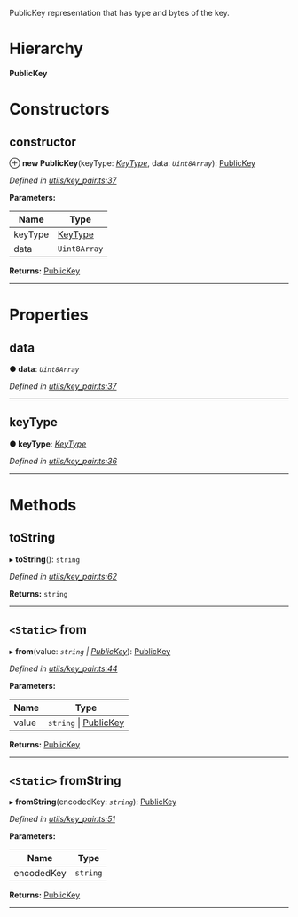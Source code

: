

PublicKey representation that has type and bytes of the key.

# Hierarchy

**PublicKey**

# Constructors

<a id="constructor"></a>

##  constructor

⊕ **new PublicKey**(keyType: *[KeyType](../enums/_utils_key_pair_.keytype.md)*, data: *`Uint8Array`*): [PublicKey](_utils_key_pair_.publickey.md)

*Defined in [utils/key_pair.ts:37](https://github.com/nearprotocol/nearlib/blob/b1a6029/src.ts/utils/key_pair.ts#L37)*

**Parameters:**

| Name | Type |
| ------ | ------ |
| keyType | [KeyType](../enums/_utils_key_pair_.keytype.md) |
| data | `Uint8Array` |

**Returns:** [PublicKey](_utils_key_pair_.publickey.md)

___

# Properties

<a id="data"></a>

##  data

**● data**: *`Uint8Array`*

*Defined in [utils/key_pair.ts:37](https://github.com/nearprotocol/nearlib/blob/b1a6029/src.ts/utils/key_pair.ts#L37)*

___
<a id="keytype"></a>

##  keyType

**● keyType**: *[KeyType](../enums/_utils_key_pair_.keytype.md)*

*Defined in [utils/key_pair.ts:36](https://github.com/nearprotocol/nearlib/blob/b1a6029/src.ts/utils/key_pair.ts#L36)*

___

# Methods

<a id="tostring"></a>

##  toString

▸ **toString**(): `string`

*Defined in [utils/key_pair.ts:62](https://github.com/nearprotocol/nearlib/blob/b1a6029/src.ts/utils/key_pair.ts#L62)*

**Returns:** `string`

___
<a id="from"></a>

## `<Static>` from

▸ **from**(value: *`string` \| [PublicKey](_utils_key_pair_.publickey.md)*): [PublicKey](_utils_key_pair_.publickey.md)

*Defined in [utils/key_pair.ts:44](https://github.com/nearprotocol/nearlib/blob/b1a6029/src.ts/utils/key_pair.ts#L44)*

**Parameters:**

| Name | Type |
| ------ | ------ |
| value | `string` \| [PublicKey](_utils_key_pair_.publickey.md) |

**Returns:** [PublicKey](_utils_key_pair_.publickey.md)

___
<a id="fromstring"></a>

## `<Static>` fromString

▸ **fromString**(encodedKey: *`string`*): [PublicKey](_utils_key_pair_.publickey.md)

*Defined in [utils/key_pair.ts:51](https://github.com/nearprotocol/nearlib/blob/b1a6029/src.ts/utils/key_pair.ts#L51)*

**Parameters:**

| Name | Type |
| ------ | ------ |
| encodedKey | `string` |

**Returns:** [PublicKey](_utils_key_pair_.publickey.md)

___

